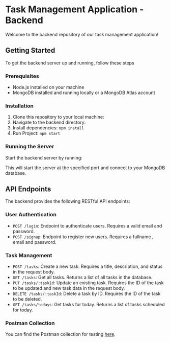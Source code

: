 # Task Management Application - Backend

Welcome to the backend repository of our task management application! 

## Getting Started

To get the backend server up and running, follow these steps

### Prerequisites

- Node.js installed on your machine
- MongoDB installed and running locally or a MongoDB Atlas account

### Installation

1. Clone this repository to your local machine:
2. Navigate to the backend directory:
3. Install dependencies: `npm install`
4. Run Project: `npm start`

### Running the Server

Start the backend server by running:

This will start the server at the specified port and connect to your MongoDB database.

## API Endpoints

The backend provides the following RESTful API endpoints:

### User Authentication

- `POST /login`: Endpoint to authenticate users. Requires a valid email and password.
- `POST /signup`: Endpoint to register new users. Requires a fullname , email and password.

### Task Management

- `POST /tasks`: Create a new task. Requires a title, description, and status in the request body.
- `GET /tasks`: Get all tasks. Returns a list of all tasks in the database.
- `PUT /tasks/:taskId`: Update an existing task. Requires the ID of the task to be updated and new task data in the request body.
- `DELETE /tasks/:taskId`: Delete a task by ID. Requires the ID of the task to be deleted.
- `GET /tasks/todays`: Get tasks for today. Returns a list of tasks scheduled for today.

### Postman Collection

You can find the Postman collection for testing [here](https://drive.google.com/file/d/1W0h3KV_n_EIJTHKTAA7zoRzRMdQHhBW8/view?usp=sharing).






